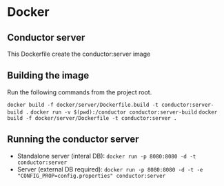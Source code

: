# Docker
## Conductor server
This Dockerfile create the conductor:server image

## Building the image

Run the following commands from the project root.

`docker build -f docker/server/Dockerfile.build -t conductor:server-build .`
`docker run -v $(pwd):/conductor conductor:server-build`
`docker build -f docker/server/Dockerfile -t conductor:server .`

## Running the conductor server
 - Standalone server (interal DB): `docker run -p 8080:8080 -d -t conductor:server`
 - Server (external DB required): `docker run -p 8080:8080 -d -t -e "CONFIG_PROP=config.properties" conductor:server`
